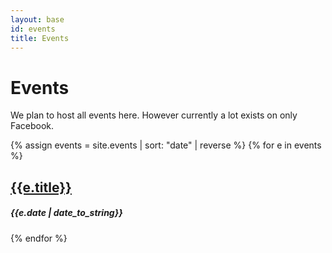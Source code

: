 ```yaml
---
layout: base
id: events
title: Events
---
```


# Events

We plan to host all events here. However currently a lot exists on only Facebook.

{% assign events = site.events | sort: "date" | reverse  %}
{% for e in events  %}
## [{{e.title}}]({{e.url}}) 
##### {{e.date | date_to_string}}
{% endfor %}
